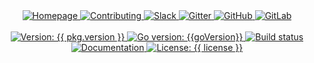 <div align="center">
  <a href="{{ link.home }}" title="{{ organization }} homepage" target="_blank">
    <img alt="Homepage" src="https://img.shields.io/website?down_color=%23FF4136&down_message=Down&label=Homepage&logo=home-assistant&logoColor=white&up_color=%232ECC40&up_message=Up&url=https%3A%2F%2Fmegabyte.space&style={{ badge_style }}" />
  </a>
  <a href="{{ repository.github }}{{ repository.location.contributing.github }}" title="Learn about contributing" target="_blank">
    <img alt="Contributing" src="https://img.shields.io/badge/Contributing-Guide-0074D9?logo=github-sponsors&logoColor=white&style={{ badge_style }}" />
  </a>
  <a href="{{ link.chat }}" title="Chat with us on Slack" target="_blank">
    <img alt="Slack" src="https://img.shields.io/badge/Slack-Chat-e01e5a?logo=slack&logoColor=white&style={{ badge_style }}" />
  </a>
  <a href="{{ link.gitter }}" title="Chat with the community on Gitter" target="_blank">
    <img alt="Gitter" src="https://img.shields.io/gitter/room/megabyte-labs/community?logo=gitter&logoColor=white&style={{ badge_style }}" />
  </a>
  <a href="{{ repository.github }}" title="GitHub mirror" target="_blank">
    <img alt="GitHub" src="https://img.shields.io/badge/Mirror-GitHub-333333?logo=github&style={{ badge_style }}" />
  </a>
  <a href="{{ repository.gitlab }}" title="GitLab repository" target="_blank">
    <img alt="GitLab" src="https://img.shields.io/badge/Repo-GitLab-fc6d26?logo=data:image/png;base64,iVBORw0KGgoAAAANSUhEUgAAACAAAAAgAQMAAABJtOi3AAAABlBMVEUAAAD///+l2Z/dAAAAAXRSTlMAQObYZgAAAHJJREFUCNdNxKENwzAQQNEfWU1ZPUF1cxR5lYxQqQMkLEsUdIxCM7PMkMgLGB6wopxkYvAeI0xdHkqXgCLL0Beiqy2CmUIdeYs+WioqVF9C6/RlZvblRNZD8etRuKe843KKkBPw2azX13r+rdvPctEaFi4NVzAN2FhJMQAAAABJRU5ErkJggg==&style={{ badge_style }}" />
  </a>
</div>
<br/>
<div align="center">
  <a title="Version: {{ pkg.version }}" href="{{ repository.github }}" target="_blank">
    <img alt="Version: {{ pkg.version }}" src="https://img.shields.io/badge/version-{{ pkg.version }}-blue.svg?logo=data:image/png;base64,iVBORw0KGgoAAAANSUhEUgAAACAAAAAgAQMAAABJtOi3AAAABlBMVEUAAAD///+l2Z/dAAAAAXRSTlMAQObYZgAAACNJREFUCNdjIACY//+BEp9hhM3hAzYQwoBIAqEDYQrCZLwAAGlFKxU1nF9cAAAAAElFTkSuQmCC&cacheSeconds=2592000&style={{ alt_badge_style }}" />
  </a>
  <a title="Go version: {{goVersion}}" href="{{ repository.github }}/blob/master/go.mod" target="_blank">
    <img alt="Go version: {{goVersion}}" src="https://img.shields.io/github/go-mod/go-version/{{profile.github}}/{{slug}}?logo=go&logoColor=white&style={{ alt_badge_style }}">
  </a>
  <a title="GitLab build status" href="{{ repository.gitlab }}{{ repository.location.commits.gitlab }}" target="_blank">
    <img alt="Build status" src="https://img.shields.io/gitlab/pipeline-status/{{ repository.group.ansible_roles_path }}/{{ galaxy_info.role_name }}?branch=master&label=build&logo=gitlab&style={{ alt_badge_style }}">
  </a>
  <a title="Documentation" href="{{ link.docs }}/{{ group }}" target="_blank">
    <img alt="Documentation" src="https://img.shields.io/badge/documentation-yes-brightgreen.svg?logo=readthedocs&style={{ alt_badge_style }}" />
  </a>
  <a title="License: {{ license }}" href="{{ repository.github }}{{ repository.location.license.github }}" target="_blank">
    <img alt="License: {{ license }}" src="https://img.shields.io/badge/license-{{ license }}-yellow.svg?logo=data:image/png;base64,iVBORw0KGgoAAAANSUhEUgAAACAAAAAgAQMAAABJtOi3AAAABlBMVEUAAAD///+l2Z/dAAAAAXRSTlMAQObYZgAAAHpJREFUCNdjYOD/wMDAUP+PgYHxhzwDA/MB5gMM7AwMDxj4GBgKGGQYGCyAEEgbMDDwAAWAwmk8958xpIOI5zKH2RmOyhxmZjguAiKmgIgtQOIYmFgCIp4AlaQ9OczGkJYCJEAGgI0CGwo2HmwR2Eqw5SBnNIAdBHYaAJb6KLM15W/CAAAAAElFTkSuQmCC&style={{ alt_badge_style }}" />
  </a>
</div>
